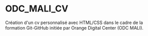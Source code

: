 # ODC_MALI_CV
Création d'un cv personnalisé avec HTML/CSS dans le cadre de la formation Git-GitHub initiée par Orange Digital Center (ODC MALI). 
